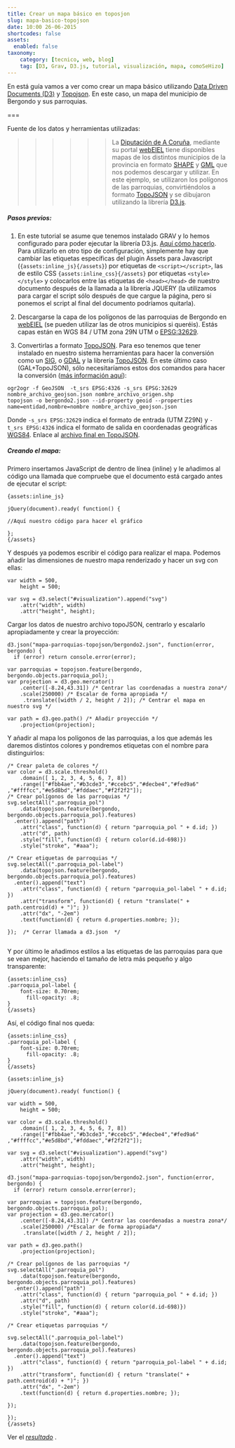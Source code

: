 ```yaml
---
title: Crear un mapa básico en toposjon
slug: mapa-basico-topojson
date: 10:00 26-06-2015
shortcodes: false
assets:
  enabled: false
taxonomy:
    category: [tecnico, web, blog]
    tag: [D3, Grav, D3.js, tutorial, visualización, mapa, comoSeHizo]
---
```

En está guía vamos a ver como crear un mapa básico utilizando [Data Driven Documents (D3)](http://d3js.org) y [Topojson](https://en.wikipedia.org/wiki/GeoJSON#TopoJSON). En este caso, un mapa del municipio de Bergondo y sus parroquias.

===

Fuente de los datos y herramientas utilizadas:
>>>>>> La [Diputación de A Coruña](http://dicoruna.es/), mediante su portal [webEIEL](http://webeiel.dicoruna.es/) tiene disponibles mapas de los distintos municipios de la provincia en formato [SHAPE](https://es.wikipedia.org/wiki/Shapefile) y [GML](https://es.wikipedia.org/wiki/Geography_Markup_Language) que nos podemos descargar y utilizar. En este ejemplo, se utilizaron los polígonos de las parroquias, convirtiéndolos a formato [TopoJSON](https://en.wikipedia.org/wiki/GeoJSON#TopoJSON) y se dibujaron utilizando la librería [D3.js](d3js.org).

##### Pasos previos:
1. En este tutorial se asume que tenemos instalado GRAV y lo hemos configurado para poder ejecutar la librería D3.js. [Aquí cómo hacerlo](/d3-en-grav). Para utilizarlo en otro tipo de configuración, simplemente hay que cambiar las etiquetas específicas del plugin Assets para Javascript (`{assets:inline_js}{/assets}`) por etiquetas de `<script></script>`, las de estilo CSS `{assets:inline_css}{/assets}` por etiquetas `<style></style>` y colocarlos entre las etiquetas de `<head></head>` de nuestro documento después de la llamada a la librería JQUERY (la utilizamos para cargar el script sólo después de que cargue la página, pero si ponemos el script al final del documento podríamos quitarla).
2. Descargarse la capa de los polígonos de las parroquias de Bergondo en [webEIEL](http://webeiel.dicoruna.es/) (se pueden utilizar las de otros municipios si queréis). Estás capas están en WGS 84 / UTM zona 29N UTM o [EPSG:32629](http://spatialreference.org/ref/epsg/wgs-84-utm-zone-29n/).

3. Convertirlas a formato [TopoJSON](https://en.wikipedia.org/wiki/GeoJSON#TopoJSON). Para eso tenemos que tener instalado en nuestro sistema herramientas para hacer la conversión como un [SIG](https://es.wikipedia.org/wiki/Sistema_de_informaci%C3%B3n_geogr%C3%A1fica), o  [GDAL](http://www.gdal.org/) y la librería [TopoJSON](https://github.com/mbostock/topojson). En este último caso (GAL+TopoJSON), sólo necesitaríamos estos dos comandos para hacer la conversión ([más información aquí](http://bost.ocks.org/mike/map/)):
```
ogr2ogr -f GeoJSON  -t_srs EPSG:4326 -s_srs EPSG:32629 nombre_archivo_geojson.json nombre_archivo_origen.shp
topojson -o bergondo2.json --id-property geoid --properties name=entidad,nombre=nombre nombre_archivo_geojson.json 
```
Donde `-s_srs EPSG:32629` indica el formato de entrada (UTM Z29N) y `-t_srs EPSG:4326` indica el formato de salida en coordenadas geográficas [WGS84](http://spatialreference.org/ref/epsg/wgs-84/). Enlace al [archivo final en TopoJSON](/proyectos/bergondoabierto/mapa-parroquias-topojson/bergondo2.json).

##### Creando el mapa:

Primero insertamos JavaScript de dentro de línea (inline) y le añadimos al código una llamada que compruebe que el documento está cargado antes de ejecutar el script:

```
{assets:inline_js}

jQuery(document).ready( function() {

//Aquí nuestro código para hacer el gráfico

};
{/assets}

```
Y después ya podemos escribir el código para realizar el mapa. Podemos añadir las dimensiones de nuestro mapa renderizado y hacer un svg con ellas:
```
var width = 500,
    height = 500;
    
var svg = d3.select("#visualization").append("svg")
    .attr("width", width)
    .attr("height", height);
```
Cargar los datos de nuestro archivo topoJSON, centrarlo y escalarlo apropiadamente y crear la proyección:
```
d3.json("mapa-parroquias-topojson/bergondo2.json", function(error, bergondo) {
  if (error) return console.error(error);

var parroquias = topojson.feature(bergondo, bergondo.objects.parroquia_pol);
var projection = d3.geo.mercator()
    .center([-8.24,43.31]) /* Centrar las coordenadas a nuestra zona*/
    .scale(250000) /* Escalar de forma apropiada */
 	 .translate([width / 2, height / 2]); /* Centrar el mapa en nuestro svg */

var path = d3.geo.path() /* Añadir proyección */
    .projection(projection);
```
Y añadir al mapa los polígonos de las parroquias, a los que además les daremos distintos colores y pondremos etiquetas con el nombre para distinguirlos:
```
/* Crear paleta de colores */
var color = d3.scale.threshold()
    .domain([ 1, 2, 3, 4, 5, 6, 7, 8])
    .range(["#fbb4ae","#b3cde3","#ccebc5","#decbe4","#fed9a6" ,"#ffffcc","#e5d8bd","#fddaec","#f2f2f2"]);
/* Crear polígonos de las parroquias */  
svg.selectAll(".parroquia_pol")
    .data(topojson.feature(bergondo, bergondo.objects.parroquia_pol).features)
  .enter().append("path")
    .attr("class", function(d) { return "parroquia_pol " + d.id; })
    .attr("d", path)
    .style("fill", function(d) { return color(d.id-698)})
    .style("stroke", "#aaa");
    
/* Crear etiquetas de parroquias */    
svg.selectAll(".parroquia_pol-label")
    .data(topojson.feature(bergondo, bergondo.objects.parroquia_pol).features)
  .enter().append("text")
    .attr("class", function(d) { return "parroquia_pol-label " + d.id; })
    .attr("transform", function(d) { return "translate(" + path.centroid(d) + ")"; })
    .attr("dx", "-2em")
    .text(function(d) { return d.properties.nombre; });
    	   
});  /* Cerrar llamada a d3.json  */


```

Y por último le añadimos estilos a las etiquetas de las parroquias para que se vean mejor, haciendo el tamaño de letra más pequeño y algo transparente:
```
{assets:inline_css}
.parroquia_pol-label {
	font-size: 0.70rem;
	  fill-opacity: .8;
}
{/assets}
```

Así, el código final nos queda:

```
{assets:inline_css}
.parroquia_pol-label {
	font-size: 0.70rem;
	  fill-opacity: .8;
}
{/assets}

{assets:inline_js}

jQuery(document).ready( function() {

var width = 500,
    height = 500;
    
var color = d3.scale.threshold()
    .domain([ 1, 2, 3, 4, 5, 6, 7, 8])
    .range(["#fbb4ae","#b3cde3","#ccebc5","#decbe4","#fed9a6" ,"#ffffcc","#e5d8bd","#fddaec","#f2f2f2"]);

var svg = d3.select("#visualization").append("svg")
    .attr("width", width)
    .attr("height", height);

d3.json("mapa-parroquias-topojson/bergondo2.json", function(error, bergondo) {
  if (error) return console.error(error);

var parroquias = topojson.feature(bergondo, bergondo.objects.parroquia_pol);
var projection = d3.geo.mercator()
    .center([-8.24,43.31]) /* Centrar las coordenadas a nuestra zona*/
    .scale(250000) /*Escalar de forma apropiada*/
 	 .translate([width / 2, height / 2]);
 	 
var path = d3.geo.path()
    .projection(projection);

/* Crear polígonos de las parroquias */  
svg.selectAll(".parroquia_pol")
    .data(topojson.feature(bergondo, bergondo.objects.parroquia_pol).features)
  .enter().append("path")
    .attr("class", function(d) { return "parroquia_pol " + d.id; })
    .attr("d", path)
    .style("fill", function(d) { return color(d.id-698)})
    .style("stroke", "#aaa");
    
/* Crear etiquetas parroquias */
    
svg.selectAll(".parroquia_pol-label")
    .data(topojson.feature(bergondo, bergondo.objects.parroquia_pol).features)
  .enter().append("text")
    .attr("class", function(d) { return "parroquia_pol-label " + d.id; })
    .attr("transform", function(d) { return "translate(" + path.centroid(d) + ")"; })
    .attr("dx", "-2em")
    .text(function(d) { return d.properties.nombre; });
    	   
});   

});
{/assets}
```

Ver el *[resultado](/proyectos/bergondoabierto/mapa-parroquias-topojson/)* .

